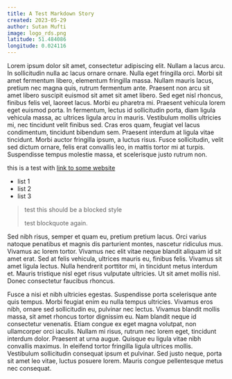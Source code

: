 ```yaml
---
title: A Test Markdown Story
created: 2023-05-29
author: Sutan Mufti
image: logo_rds.png
latitude: 51.484086 
longitude: 0.024116
---
```


Lorem ipsum dolor sit amet, consectetur adipiscing elit. Nullam a lacus arcu. In sollicitudin nulla ac lacus ornare ornare. Nulla eget fringilla orci. Morbi sit amet fermentum libero, elementum fringilla massa. Nullam mauris lacus, pretium nec magna quis, rutrum fermentum ante. Praesent non arcu sit amet libero suscipit euismod sit amet sit amet libero. Sed eget nisl rhoncus, finibus felis vel, laoreet lacus. Morbi eu pharetra mi. Praesent vehicula lorem eget euismod porta. In fermentum, lectus id sollicitudin porta, diam ligula vehicula massa, ac ultrices ligula arcu in mauris. Vestibulum mollis ultricies mi, nec tincidunt velit finibus sed. Cras eros quam, feugiat vel lacus condimentum, tincidunt bibendum sem. Praesent interdum at ligula vitae tincidunt. Morbi auctor fringilla ipsum, a luctus risus. Fusce sollicitudin, velit sed dictum ornare, felis erat convallis leo, in mattis tortor mi at turpis. Suspendisse tempus molestie massa, et scelerisque justo rutrum non.

this is a test with [link to some website](https://rekayasadata.co.uk)

- list 1
- list 2
- list 3

> test this should be a blocked style
>
> test blockquote again.

Sed nibh risus, semper et quam eu, pretium pretium lacus. Orci varius natoque penatibus et magnis dis parturient montes, nascetur ridiculus mus. Vivamus ac lorem tortor. Vivamus nec elit vitae neque blandit aliquam id sit amet erat. Sed at felis vehicula, ultrices mauris eu, finibus felis. Vivamus sit amet ligula lectus. Nulla hendrerit porttitor mi, in tincidunt metus interdum et. Mauris tristique nisl eget risus vulputate ultricies. Ut sit amet mollis nisl. Donec consectetur faucibus rhoncus.

Fusce a nisi et nibh ultricies egestas. Suspendisse porta scelerisque ante quis tempus. Morbi feugiat enim eu nulla tempus ultricies. Vivamus eros nibh, ornare sed sollicitudin eu, pulvinar nec lectus. Vivamus blandit mollis massa, sit amet rhoncus tortor dignissim eu. Nam blandit neque id consectetur venenatis. Etiam congue ex eget magna volutpat, non ullamcorper orci iaculis. Nullam mi risus, rutrum nec lorem eget, tincidunt interdum dolor. Praesent at urna augue. Quisque eu ligula vitae nibh convallis maximus. In eleifend tortor fringilla ligula ultrices mollis. Vestibulum sollicitudin consequat ipsum et pulvinar. Sed justo neque, porta sit amet leo vitae, luctus posuere lorem. Mauris congue pellentesque metus nec consequat.